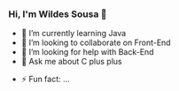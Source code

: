 ### Hi, I'm Wildes Sousa 👋

<!--
**Sousa-Diin/Sousa-diin** is a ✨ _special_ ✨ repository because its `README.md` (this file) appears on your GitHub profile.

Here are some ideas to get you started:

- 🔭 I’m currently working on ...-->
- 🌱 I’m currently learning Java
- 👯 I’m looking to collaborate on Front-End
- 🤔 I’m looking for help with Back-End
- 💬 Ask me about C plus plus
<!-- 📫 How to reach me: ...
- 😄 Pronouns: ... -->
- ⚡ Fun fact: ...

